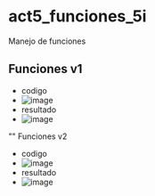 # act5_funciones_5i
Manejo de funciones
## Funciones v1 
- codigo
- ![image](https://github.com/user-attachments/assets/c23c2879-7c70-4d02-a29f-4142924b7356)
- resultado
- ![image](https://github.com/user-attachments/assets/866a7f8b-c1a9-4c2b-a345-87341cb05907)

"" Funciones v2
- codigo
- ![image](https://github.com/user-attachments/assets/a6715b03-5cf1-415a-8985-d672a3a301c8)
- resultado
- ![image](https://github.com/user-attachments/assets/d07cb3af-cc0b-4a46-83af-7cff2d792e84)
